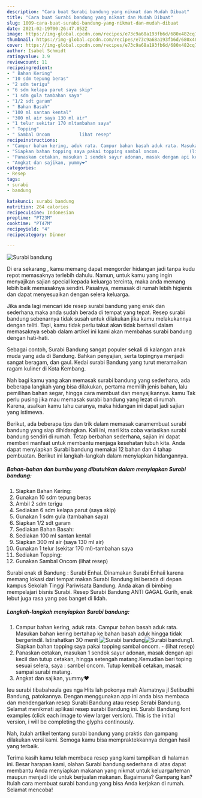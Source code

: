 ```yaml
---
description: "Cara buat Surabi bandung yang nikmat dan Mudah Dibuat"
title: "Cara buat Surabi bandung yang nikmat dan Mudah Dibuat"
slug: 1009-cara-buat-surabi-bandung-yang-nikmat-dan-mudah-dibuat
date: 2021-02-19T00:26:47.052Z
image: https://img-global.cpcdn.com/recipes/e73c9a68a193fb6d/680x482cq70/surabi-bandung-foto-resep-utama.jpg
thumbnail: https://img-global.cpcdn.com/recipes/e73c9a68a193fb6d/680x482cq70/surabi-bandung-foto-resep-utama.jpg
cover: https://img-global.cpcdn.com/recipes/e73c9a68a193fb6d/680x482cq70/surabi-bandung-foto-resep-utama.jpg
author: Isabel Schmidt
ratingvalue: 3.9
reviewcount: 11
recipeingredient:
- " Bahan Kering"
- "10 sdm tepung beras"
- "2 sdm terigu"
- "6 sdm kelapa parut saya skip"
- "1 sdm gula tambahan saya"
- "1/2 sdt garam"
- " Bahan Basah"
- "100 ml santan kental"
- "300 ml air saya 130 ml air"
- "1 telur sekitar 170 mltambahan saya"
- " Topping"
- " Sambal Oncom           lihat resep"
recipeinstructions:
- "Campur bahan kering, aduk rata. Campur bahan basah aduk rata. Masukan bahan kering bertahap ke bahan basah aduk hingga tidak bergerindil. Istirahatkan 3O menit"
- "Siapkan bahan topping saya pakai topping sambal oncom.           (lihat resep)"
- "Panaskan cetakan, masukan 1 sendok sayur adonan, masak dengan api kecil dan tutup cetakan, hingga setengah matang.Kemudian beri toping sesuai selera, saya : sambel oncom. Tutup kembali cetakan, masak sampai surabi matang."
- "Angkat dan sajikan, yummy❤"
categories:
- Resep
tags:
- surabi
- bandung

katakunci: surabi bandung 
nutrition: 264 calories
recipecuisine: Indonesian
preptime: "PT23M"
cooktime: "PT47M"
recipeyield: "4"
recipecategory: Dinner

---
```



![Surabi bandung](https://img-global.cpcdn.com/recipes/e73c9a68a193fb6d/680x482cq70/surabi-bandung-foto-resep-utama.jpg)

Di era  sekarang , kamu memang dapat mengorder hidangan jadi tanpa kudu repot memasaknya terlebih dahulu. Namun, untuk kamu yang ingin menyajikan sajian special kepada keluarga tercinta, maka anda memang lebih baik memasaknya sendiri. Pasalnya, memasak di rumah lebih higienis dan dapat menyesuaikan dengan selera keluarga.

Jika anda lagi mencari ide resep surabi bandung yang enak dan sederhana,maka anda sudah berada di tempat yang tepat. Resep surabi bandung  sebenarnya tidak susah untuk dilakukan jika kamu melakukannya dengan teliti. Tapi, kamu tidak perlu takut akan tidak berhasil dalam memasaknya 
sebab dalam artikel ini kami akan membahas surabi bandung dengan hati-hati.  

Sebagai contoh, Surabi Bandung sangat populer sekali di kalangan anak muda yang ada di Bandung. Bahkan penyajian, serta topingnya menjadi sangat beragam, dan gaul. Kedai surabi Bandung yang turut meramaikan ragam kuliner di Kota Kembang.

Nah bagi kamu yang akan memasak surabi bandung yang sederhana, ada beberapa langkah yang bisa dilakukan, pertama memilih jenis bahan, lalu pemilihan bahan segar, hingga cara membuat dan menyajikannya. kamu Tak perlu pusing jika mau memasak surabi bandung yang lezat di rumah. Karena, asalkan kamu  tahu caranya, maka hidangan ini dapat jadi sajian yang istimewa.

Berikut, ada beberapa tips dan trik dalam memasak caramembuat surabi bandung yang siap dihidangkan. Kali ini, mari kita coba variasikan surabi bandung sendiri di rumah. Tetap berbahan sederhana, sajian ini dapat memberi manfaat untuk membantu menjaga kesehatan tubuh kita. Anda dapat menyiapkan Surabi bandung memakai 12 bahan dan 4 tahap pembuatan. Berikut ini langkah-langkah dalam menyiapkan hidangannya.

<!--inarticleads1-->

##### Bahan-bahan dan bumbu yang dibutuhkan dalam menyiapkan Surabi bandung:

1. Siapkan  Bahan Kering:
1. Gunakan 10 sdm tepung beras
1. Ambil 2 sdm terigu
1. Sediakan 6 sdm kelapa parut (saya skip)
1. Gunakan 1 sdm gula (tambahan saya)
1. Siapkan 1/2 sdt garam
1. Sediakan  Bahan Basah:
1. Sediakan 100 ml santan kental
1. Siapkan 300 ml air (saya 130 ml air)
1. Gunakan 1 telur (sekitar 170 ml)-tambahan saya
1. Sediakan  Topping:
1. Gunakan  Sambal Oncom           (lihat resep)


Surabi enak di Bandung : Surabi Enhai. Dinamakan Surabi Enhaii karena memang lokasi dari tempat makan Surabi Bandung ini berada di depan kampus Sekolah Tinggi Pariwisata Bandung. Anda akan di bimbing mempelajari bisnis Surabi. Resep Surabi Bandung ANTI GAGAL Gurih, enak lebut juga rasa yang pas banget di lidah. 

<!--inarticleads2-->

##### Langkah-langkah menyiapkan Surabi bandung:

1. Campur bahan kering, aduk rata. Campur bahan basah aduk rata. Masukan bahan kering bertahap ke bahan basah aduk hingga tidak bergerindil. Istirahatkan 3O menit
<img src="https://img-global.cpcdn.com/steps/15a08990e4682111/160x128cq70/surabi-bandung-langkah-memasak-1-foto.jpg" alt="Surabi bandung"><img src="https://img-global.cpcdn.com/steps/750dfe78a7617546/160x128cq70/surabi-bandung-langkah-memasak-1-foto.jpg" alt="Surabi bandung">1. Siapkan bahan topping saya pakai topping sambal oncom. -           (lihat resep)
1. Panaskan cetakan, masukan 1 sendok sayur adonan, masak dengan api kecil dan tutup cetakan, hingga setengah matang.Kemudian beri toping sesuai selera, saya : sambel oncom. Tutup kembali cetakan, masak sampai surabi matang.
1. Angkat dan sajikan, yummy❤


Ieu surabi tibabaheula ges nga Hits lah pokonya mah Alamatnya jl Setibudhi Bandung, patokannya. Dengan menggunakan app ini anda bisa membaca dan mendengarkan resep Surabi Bandung atau resep Serabi Bandung. Selamat menikmati aplikasi resep surabi Bandung ini. Surabi Bandung font examples (click each image to view larger version). This is the initial version, i will be completing the glyphs continously. 

Nah, itulah artikel tentang  surabi bandung  yang praktis dan gampang dilakukan versi kami. Semoga kamu bisa mempraktekkannya dengan hasil yang terbaik. 

Terima kasih kamu telah membaca resep yang kami tampilkan di halaman ini. Besar harapan kami, olahan  Surabi bandung sederhana di atas dapat membantu Anda menyiapkan makanan yang nikmat untuk keluarga/teman maupun menjadi ide untuk berjualan makanan. Bagaimana? Gampang kan? Itulah cara membuat surabi bandung yang bisa Anda kerjakan di rumah. Selamat mencoba!

